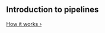 ## Introduction to pipelines

[How it works &rsaquo;](/learn/pipelines/02_how-it-works.html "nav next pipelines")

